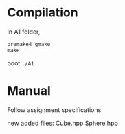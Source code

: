 # Compilation
In A1 folder,
```
premake4 gmake
make
```
boot ``` ./A1 ```

# Manual
Follow assignment specifications.

new added files:
Cube.hpp
Sphere.hpp